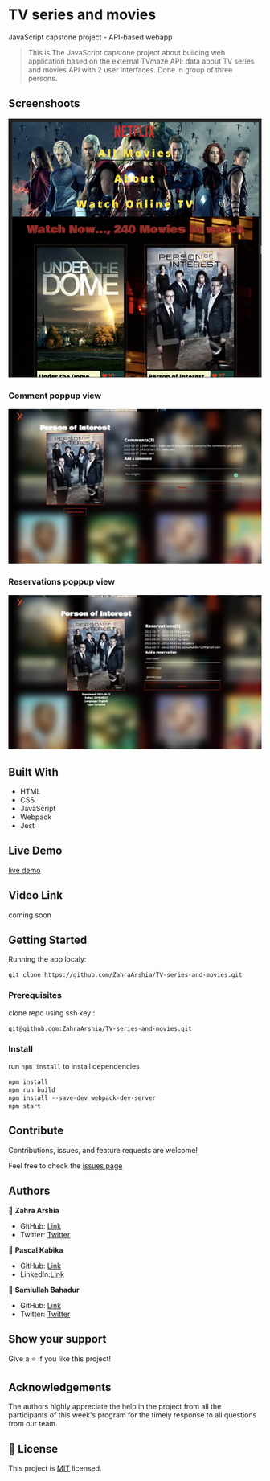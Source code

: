 # TV series and movies

JavaScript capstone project - API-based webapp

> This is The JavaScript capstone project about building web application based on the external TVmaze API: data about TV series and movies.API with 2 user interfaces. Done in group of three persons.

## Screenshoots

![TV MAZE](./src/images/tv.png)

### Comment poppup view

![Comments](./src/images/comment.png)

### Reservations poppup view

![Reservations](./src/images/reservation.png)

## Built With

- HTML
- CSS
- JavaScript
- Webpack
- Jest

## Live Demo

[live demo](https://tv-maize-zahra-pascal-samiullah-jscapstone.netlify.app/)

## Video Link

coming soon

## Getting Started

Running the app localy:
```
git clone https://github.com/ZahraArshia/TV-series-and-movies.git 
```

### Prerequisites

clone repo using ssh key :
```
git@github.com:ZahraArshia/TV-series-and-movies.git
```

### Install

run `npm install` to install dependencies
```
npm install
npm run build
npm install --save-dev webpack-dev-server
npm start   
```

## Contribute

Contributions, issues, and feature requests are welcome!

Feel free to check the [issues page](https://github.com/ZahraArshia/TV-series-and-movies/issues)

## Authors

👤 **Zahra Arshia**

- GitHub: [Link](https://github.com/ZahraArshia)
- Twitter: [Twitter]()

👤 **Pascal Kabika**

- GitHub: [Link](https://github.com/KABIKA681)
- LinkedIn:[Link](https://www.linkedin.com/in/pascal-kabika-443061220/)

👤 **Samiullah Bahadur**

- GitHub: [Link](https://github.com/samiullahbahadur)
- Twitter: [Twitter]()

## Show your support

Give a ⭐️ if you like this project!


## Acknowledgements

The authors highly appreciate the help in the project from all the participants of this week's program for the timely response to all questions from our team.

## 📝 License

This project is [MIT](./MIT.md) licensed.
